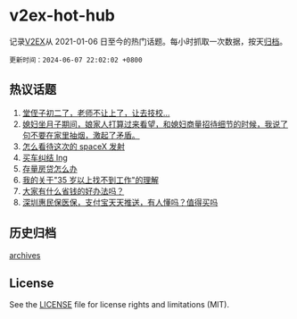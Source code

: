 # v2ex-hot-hub

 记录[V2EX](https://www.v2ex.com/)从 2021-01-06 日至今的热门话题。每小时抓取一次数据，按天[归档](archives)。

`更新时间：2024-06-07 22:02:02 +0800`

## 热议话题

1. [堂侄子初二了，老师不让上了，让去技校...](https://www.v2ex.com/t/1047604)
1. [媳妇坐月子期间，娘家人打算过来看望，和媳妇商量招待细节的时候，我说了句不要在家里抽烟，激起了矛盾。](https://www.v2ex.com/t/1047684)
1. [怎么看待这次的 spaceX 发射](https://www.v2ex.com/t/1047558)
1. [买车纠结 Ing](https://www.v2ex.com/t/1047532)
1. [存量房贷怎么办](https://www.v2ex.com/t/1047661)
1. [我的关于"35 岁以上找不到工作"的理解](https://www.v2ex.com/t/1047688)
1. [大家有什么省钱的好办法吗？](https://www.v2ex.com/t/1047597)
1. [深圳惠民保医保，支付宝天天推送，有人懂吗？值得买吗](https://www.v2ex.com/t/1047567)

## 历史归档

[archives](archives)

## License

See the [LICENSE](LICENSE) file for license rights and limitations (MIT).
